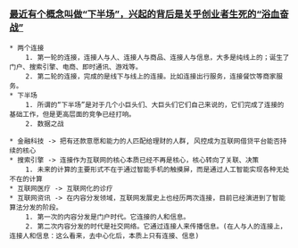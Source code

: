### [最近有个概念叫做“下半场”，兴起的背后是关乎创业者生死的“浴血奋战”](http://www.leiphone.com/news/201612/A9CdpgatNZ6J43x8.html)

	* 两个连接
		1. 第一轮的连接，连接人与人、连接人与商品、连接人与信息，大多是纯线上的；诞生了门户、搜索引擎、电商、即时通讯、游戏等。
		2. 第二轮的连接，完成的是线下与线上的连接。比如连接出行服务，连接餐饮等商家服务。
	* 下半场
		1. 所谓的“下半场”是对于几个小巨头们、大巨头们它们自己来说的，它们完成了连接的基础工作，但是更高层面的竞争已经打响。
		2. 数据之战

	* 金融科技 -> 把有还款意愿和能力的人匹配给理财的人群, 风控成为互联网借贷平台能否持续的核心
	* 搜索引擎 -> 连接作为互联网的核心本质已经不再是核心，核心转向了关联、决策
		1. 未来的计算的主要形式不在于通过智能手机的触摸屏，而是通过人工智能实现各种无处不在的计算
	* 互联网医疗 -> 互联网化的诊疗
	* 互联网资讯 -> 在内容分发领域，互联网发展史上也经历两次连接，目前已经演进到了智能算法分发的阶段。
		1. 第一次的内容分发是门户时代。它连接的人和信息。
		2. 第二次内容分发的时代是社交网络。它通过连接人来传播信息。(在人与人的连接上，连接人和信息：这么看来，去中心化后，本质上只有连接、信息)